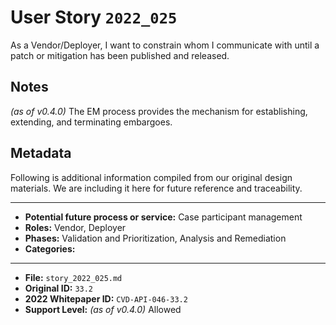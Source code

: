 
# User Story `2022_025` #

As a Vendor/Deployer, I want to constrain whom I communicate with until a patch or mitigation has been published and released.

## Notes ##

*(as of v0.4.0)*
The EM process provides the mechanism for establishing, extending, and terminating embargoes.


## Metadata ##

Following is additional information compiled from our original design materials.
We are including it here for future reference and traceability.

---

- **Potential future process or service:** Case participant management
- **Roles:** Vendor, Deployer
- **Phases:** Validation and Prioritization, Analysis and Remediation
- **Categories:** 

---

- **File:** `story_2022_025.md`
- **Original ID:** `33.2`
- **2022 Whitepaper ID:** `CVD-API-046-33.2`
- **Support Level:** *(as of v0.4.0)* Allowed

